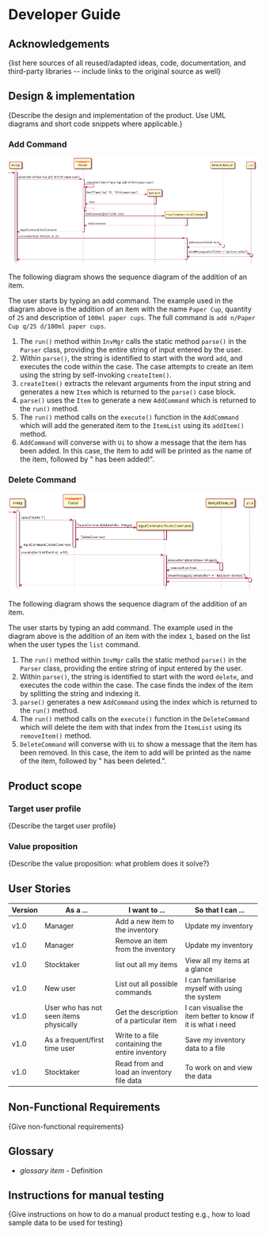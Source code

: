 # Developer Guide

## Acknowledgements

{list here sources of all reused/adapted ideas, code, documentation, and third-party libraries -- include links to the original source as well}

## Design & implementation

{Describe the design and implementation of the product. Use UML diagrams and short code snippets where applicable.}

### Add Command
![AddCommandSequenceDiagram](img/AddCommandSequenceDiagram.png)

The following diagram shows the sequence diagram of the addition of an item.

The user starts by typing an add command. The example used in the diagram above is the addition of an item with the name `Paper Cup`, quantity of `25` and description of `100ml paper cups`. The full command is `add n/Paper Cup q/25 d/100ml paper cups`.

1. The `run()` method within `InvMgr` calls the static method `parse()` in the `Parser` class, providing the entire string of input entered by the user.
2. Within `parse()`, the string is identified to start with the word `add`, and executes the code within the case. The case attempts to create an item using the string by self-invoking `createItem()`.
3. `createItem()` extracts the relevant arguments from the input string and generates a new `Item` which is returned to the `parse()` case block.
4. `parse()` uses the `Item` to generate a new `AddCommand` which is returned to the `run()` method.
5. The `run()` method calls on the `execute()` function in the `AddCommand` which will add the generated item to the `ItemList` using its `addItem()` method.
6. `AddCommand` will converse with `Ui` to show a message that the item has been added. In this case, the item to add will be printed as the name of the item, followed by " has been added!".

### Delete Command
![DeleteCommandSequenceDiagram](img/DeleteCommandSequenceDiagram.png)

The following diagram shows the sequence diagram of the addition of an item.

The user starts by typing an add command. The example used in the diagram above is the addition of an item with the index `1`, based on the list when the user types the `list` command.

1. The `run()` method within `InvMgr` calls the static method `parse()` in the `Parser` class, providing the entire string of input entered by the user.
2. Within `parse()`, the string is identified to start with the word `delete`, and executes the code within the case. The case finds the index of the item by splitting the string and indexing it.
3. `parse()` generates a new `AddCommand` using the index which is returned to the `run()` method.
4. The `run()` method calls on the `execute()` function in the `DeleteCommand` which will delete the item with that index from the `ItemList` using its `removeItem()` method.
5. `DeleteCommand` will converse with `Ui` to show a message that the item has been removed. In this case, the item to add will be printed as the name of the item, followed by " has been deleted.".

## Product scope
### Target user profile

{Describe the target user profile}

### Value proposition

{Describe the value proposition: what problem does it solve?}

## User Stories

| Version | As a ...                               | I want to ...                                   | So that I can ...                                            |
|---------|----------------------------------------|-------------------------------------------------|--------------------------------------------------------------|
| v1.0    | Manager                                | Add a new item to the inventory                 | Update my inventory                                          |
| v1.0    | Manager                                | Remove an item from the inventory               | Update my inventory                                          |
| v1.0    | Stocktaker                             | list out all my items                           | View all my items at a glance                                |
| v1.0    | New user                               | List out all possible commands                  | I can familiarise myself with using the system               |
| v1.0    | User who has not seen items physically | Get the description of a particular item        | I can visualise the item better to know if it is what i need |
| v1.0    | As a frequent/first time user          | Write to a file containing the entire inventory | Save my inventory data to a file                             |
| v1.0    | Stocktaker                             | Read from and load an inventory file data       | To work on and view the data                                 |

## Non-Functional Requirements

{Give non-functional requirements}

## Glossary

* *glossary item* - Definition

## Instructions for manual testing

{Give instructions on how to do a manual product testing e.g., how to load sample data to be used for testing}
